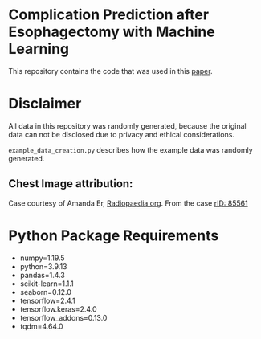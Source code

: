 # Complication Prediction after Esophagectomy with Machine Learning

This repository contains the code that was used in this [paper](https://www.mdpi.com/2075-4418/14/4/439).


# Disclaimer
All data in this repository was randomly generated, because the original data can not be disclosed due to privacy and ethical considerations.

`example_data_creation.py` describes how the example data was randomly generated.

## Chest Image attribution:
Case courtesy of Amanda Er, [Radiopaedia.org](https://radiopaedia.org/?lang=us). From the case [rID: 85561](https://radiopaedia.org/cases/85561?lang=us)



# Python Package Requirements
* numpy=1.19.5
* python=3.9.13
* pandas=1.4.3
* scikit-learn=1.1.1
* seaborn=0.12.0
* tensorflow=2.4.1
* tensorflow.keras=2.4.0
* tensorflow_addons=0.13.0
* tqdm=4.64.0


# Reference and Citation

BibTex citation:
```
@Article{diagnostics14040439,
AUTHOR = {van de Beld, Jorn-Jan and Crull, David and Mikhal, Julia and Geerdink, Jeroen and Veldhuis, Anouk and Poel, Mannes and Kouwenhoven, Ewout A.},
TITLE = {Complication Prediction after Esophagectomy with Machine Learning},
JOURNAL = {Diagnostics},
VOLUME = {14},
YEAR = {2024},
NUMBER = {4},
ISSN = {2075-4418},
DOI = {10.3390/diagnostics14040439}
}
```